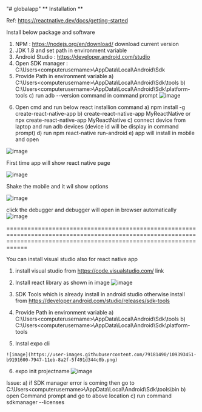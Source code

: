 "# globalapp" 
**
Installation **

Ref: https://reactnative.dev/docs/getting-started

Install below package and software
1. NPM : https://nodejs.org/en/download/ download  current version
2. JDK 1.8 and set path in environment variable
3. Android Studio : https://developer.android.com/studio
4. Open SDK manager : C:\Users\<computerusername>\AppData\Local\Android\Sdk
5. Provide Path in environment variable
  a)  C:\Users\<computerusername>\AppData\Local\Android\Sdk\tools
  b) C:\Users\<computerusername>\AppData\Local\Android\Sdk\platform-tools
  c) run adb --version command in command prompt
  ![image](https://user-images.githubusercontent.com/79181490/109388385-b957e800-792c-11eb-8b50-e3442ee42cc5.png)

6) Open cmd and run below react installion command 
  a) npm install -g create-react-native-app
  b) create-react-native-app MyReactNative or npx create-react-native-app MyReactNative
  c) connect device from laptop and run adb devices (device id will be display in command prompt)
  d) run npm react-native run-android 
  e) app will install in mobile and open
  
  ![image](https://user-images.githubusercontent.com/79181490/109393045-98e85780-7945-11eb-89f8-5ba2f142ddc0.png)


  
  First time app will show react native page
  
  ![image](https://user-images.githubusercontent.com/79181490/109388806-5f0c5680-792f-11eb-89ea-a1fb5bcaa832.png)
  
  Shake the mobile and it wil show options
  
  ![image](https://user-images.githubusercontent.com/79181490/109388894-d9d57180-792f-11eb-85d5-e6443b4cee68.png)

  
  
  click the debugger and debugger will open in browser automatically
  ![image](https://user-images.githubusercontent.com/79181490/109388881-ca562880-792f-11eb-8489-46f851a1e7d1.png)


 ========================================================================================================================================================================
  
   You can install visual studio  also for react native app
   1. install visual studio from  https://code.visualstudio.com/ link
   2. Install  react library as shown in image
   ![image](https://user-images.githubusercontent.com/79181490/109392624-31310d00-7943-11eb-98f6-5ff7168c9d27.png)
   3. SDK Tools which is already install in android studio otherwise install from https://developer.android.com/studio/releases/sdk-tools
   4. Provide Path in environment variable
     a)  C:\Users\<computerusername>\AppData\Local\Android\Sdk\tools
     b) C:\Users\<computerusername>\AppData\Local\Android\Sdk\platform-tools 
     
   5. Instal expo cli

    ![image](https://user-images.githubusercontent.com/79181490/109393451-b9191600-7947-11eb-8a2f-5f491d344c0b.png)   

   6.  expo init projectname
    ![image](https://user-images.githubusercontent.com/79181490/109393998-b0760f00-794a-11eb-85ae-2669a0c43087.png)





Issue:
  a) if SDK manager error is coming then go to  C:\Users\<computerusername>\AppData\Local\Android\Sdk\tools\bin 
  b) open Command prompt and go to above location 
  c) run command sdkmanager --licenses

